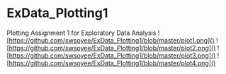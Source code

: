 # ExData_Plotting1
Plotting Assignment 1 for Exploratory Data Analysis
![https://github.com/swsoyee/ExData_Plotting1/blob/master/plot1.png]()
![https://github.com/swsoyee/ExData_Plotting1/blob/master/plot2.png]()
![https://github.com/swsoyee/ExData_Plotting1/blob/master/plot3.png]()
![https://github.com/swsoyee/ExData_Plotting1/blob/master/plot4.png]()
